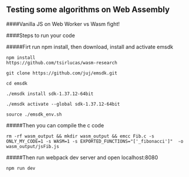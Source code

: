## Testing some algorithms on Web Assembly

####Vanilla JS on Web Worker vs Wasm fight!

####Steps to run your code

#####Firt run npm install, then download, install and activate emsdk

```
npm install
https://github.com/tsirlucas/wasm-research

```

```
git clone https://github.com/juj/emsdk.git

cd emsdk

./emsdk install sdk-1.37.12-64bit

./emsdk activate --global sdk-1.37.12-64bit

source ./emsdk_env.sh

```
#####Then you can compile the c code

```
rm -rf wasm_output && mkdir wasm_output && emcc Fib.c -s ONLY_MY_CODE=1 -s WASM=1 -s EXPORTED_FUNCTIONS="['_fibonacci']"  -o wasm_output/jsFib.js
```

#####Then run webpack dev server and open localhost:8080

```npm run dev```